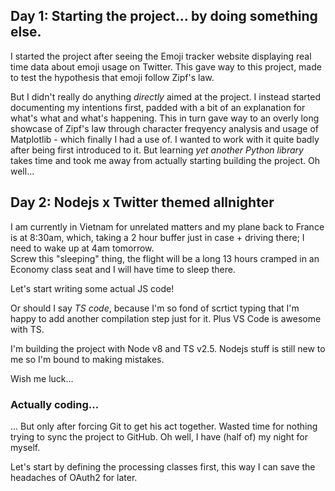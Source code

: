 <!-- Note: This is a partial file meant to be imported. -->

<!-- # Project log

Here I will log my notes from my journey through the project. -->

## Day 1: Starting the project... by doing something else.

I started the project after seeing the Emoji tracker website displaying real time data about emoji usage on Twitter. This gave way to this project, made to test the hypothesis that emoji follow Zipf's law.

But I didn't really do anything *directly* aimed at the project. I instead started documenting my intentions first, padded with a bit of an explanation for what's what and what's happening. This in turn gave way to an overly long showcase of Zipf's law through character freqyency analysis and usage of Matplotlib - which finally I had a use of. I wanted to work with it quite badly after being first introduced to it. But learning *yet another Python library* takes time and took me away from actually starting building the project. Oh well...

## Day 2: Nodejs x Twitter themed allnighter

I am currently in Vietnam for unrelated matters and my plane back to France is at 8:30am, which, taking a 2 hour buffer just in case + driving there; I need to wake up at 4am tomorrow.  
Screw this "sleeping" thing, the flight will be a long 13 hours cramped in an Economy class seat and I will have time to sleep there.

Let's start writing some actual JS code!

Or should I say *TS code*, because I'm so fond of scrtict typing that I'm happy to add another compilation step just for it. Plus VS Code is awesome with TS.

I'm building the project with Node v8 and TS v2.5. Nodejs stuff is still new to me so I'm bound to making mistakes.

Wish me luck...

### Actually coding...

... But only after forcing Git to get his act together. Wasted time for nothing trying to sync the project to GitHub. Oh well, I have (half of) my night for myself.

Let's start by defining the processing classes first, this way I can save the headaches of OAuth2 for later.